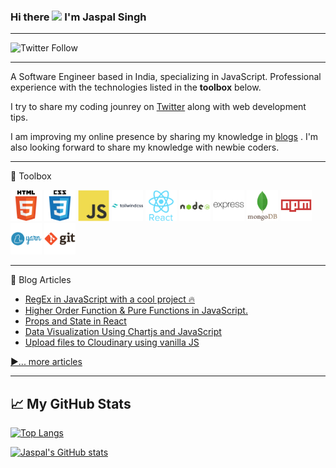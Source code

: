 ### Hi there <img src="https://raw.githubusercontent.com/MartinHeinz/MartinHeinz/master/wave.gif" width="30px"> I'm Jaspal Singh

---

![Twitter Follow](https://img.shields.io/twitter/follow/jaspalscodes?style=social)

---

A Software Engineer based in India, specializing in JavaScript. Professional experience with the technologies listed in the **toolbox** below.

I try to share my coding jounrey on [Twitter](https://twitter.com/JaspalSCodes) along with web development tips.

I am improving my online presence by sharing my knowledge in [blogs](https://jaspalscodes.hashnode.dev/) . I'm also looking forward to share my knowledge 
with newbie coders. 

---
🧰 Toolbox

 <img src="https://github.com/devicons/devicon/blob/master/icons/html5/html5-original-wordmark.svg" alt="HTML5" width="50px" height="50px"> <img src="https://github.com/devicons/devicon/blob/master/icons/css3/css3-original-wordmark.svg" alt="CSS" width="50px" height="50px"> <img src="https://github.com/devicons/devicon/blob/master/icons/javascript/javascript-original.svg" alt="JavaScript" width="50px" height="50px"> <img src="https://github.com/devicons/devicon/blob/master/icons/tailwindcss/tailwindcss-original-wordmark.svg" alt="Tailwind CSS" width="50px" height="50px"> <img src="https://github.com/devicons/devicon/blob/master/icons/react/react-original-wordmark.svg" alt="React" width="50px" height="50px"> <img src="https://github.com/devicons/devicon/blob/master/icons/nodejs/nodejs-original-wordmark.svg" alt="Node" width="50px" height="50px"> <img src="https://github.com/devicons/devicon/blob/master/icons/express/express-original-wordmark.svg" alt="Express" width="50px" height="50px"> <img src="https://github.com/devicons/devicon/blob/master/icons/mongodb/mongodb-original-wordmark.svg" alt="MongoDB" width="50px" height="50px"> <img src="https://github.com/devicons/devicon/blob/master/icons/npm/npm-original-wordmark.svg" alt="npm" width="50px" height="50px"> <img src="https://github.com/devicons/devicon/blob/master/icons/yarn/yarn-original-wordmark.svg" alt="yarn" width="50px" height="50px"> <img src="https://github.com/devicons/devicon/blob/master/icons/git/git-original-wordmark.svg" alt="git" width="50px" height="50px">

---

📘 Blog Articles

<!-- BLOG-POST-LIST:START -->
- [RegEx in JavaScript with a cool project 🔥](https://jaspalscodes.hashnode.dev/regex-in-javascript-with-a-cool-project)
- [Higher Order Function & Pure Functions in JavaScript.](https://jaspalscodes.hashnode.dev/higher-order-function-and-pure-functions-in-javascript)
- [Props and State in React](https://jaspalscodes.hashnode.dev/props-and-state-in-react)
- [Data Visualization Using Chartjs and JavaScript](https://jaspalscodes.hashnode.dev/chartjs-and-javascript)
- [Upload files to Cloudinary using vanilla JS](https://jaspalscodes.hashnode.dev/upload-files-to-cloudinary-using-vanilla-js)
<!-- BLOG-POST-LIST:END -->

[▶... more articles](https://jaspalscodes.hashnode.dev/)

---

## &#x1f4c8; My GitHub Stats

[![Top Langs](https://github-readme-stats.vercel.app/api/top-langs/?username=JaspalSingh1998&hide=java,html,css&theme=radical)](https://github.com/anuraghazra/github-readme-stats)

[![Jaspal's GitHub stats](https://github-readme-stats.vercel.app/api?username=JaspalSingh1998&theme=radical)](https://github.com/anuraghazra/github-readme-stats)

<!--
**JaspalSingh1998/JaspalSingh1998** is a ✨ _special_ ✨ repository because its `README.md` (this file) appears on your GitHub profile.

Here are some ideas to get you started:

- 🔭 I’m currently working on ...
- 🌱 I’m currently learning ...
- 👯 I’m looking to collaborate on ...
- 🤔 I’m looking for help with ...
- 💬 Ask me about ...
- 📫 How to reach me: ...
- 😄 Pronouns: ...
- ⚡ Fun fact: ...
-->
